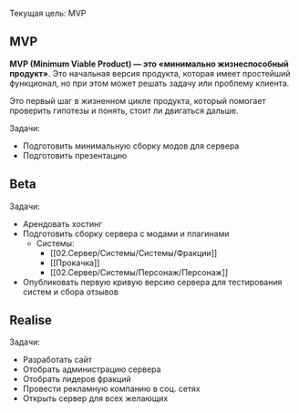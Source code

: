Текущая цель: MVP
## MVP
**MVP (Minimum Viable Product) — это «минимально жизнеспособный продукт»**. Это начальная версия продукта, которая имеет простейший функционал, но при этом может решать задачу или проблему клиента.

Это первый шаг в жизненном цикле продукта, который помогает проверить гипотезы и понять, стоит ли двигаться дальше.

Задачи:
- Подготовить минимальную сборку модов для сервера
- Подготовить презентацию
## Beta
Задачи:
- Арендовать хостинг
- Подготовить сборку сервера с модами и плагинами 
	- Системы:
		- [[02.Сервер/Системы/Системы/Фракции]]
		- [[Прокачка]]
		- [[02.Сервер/Системы/Персонаж/Персонаж]]
- Опубликовать первую кривую версию сервера для тестирования систем и сбора отзывов
## Realise
Задачи:
- Разработать сайт
- Отобрать администрацию сервера
- Отобрать лидеров фракций
- Провести рекламную компанию в соц. сетях
- Открыть сервер для всех желающих